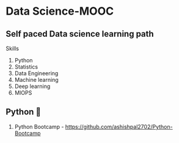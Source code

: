# Data Science-MOOC
## Self paced Data science learning path 



Skills 

1. Python
2. Statistics
3. Data Engineering
4. Machine learning
5. Deep learning
6. MlOPS



## Python 🐍 
1. Python Bootcamp - https://github.com/ashishpal2702/Python-Bootcamp
